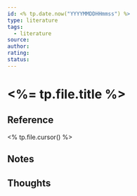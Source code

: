 ```yaml
---
id: <% tp.date.now("YYYYMMDDHHmmss") %>
type: literature
tags:
  - literature
source: 
author: 
rating: 
status:
---
```


# <%= tp.file.title %>

## Reference
<% tp.file.cursor() %>

## Notes

## Thoughts